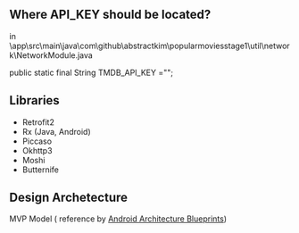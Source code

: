 ## Where API_KEY should be located?
in \app\src\main\java\com\github\abstractkim\popularmoviesstage1\util\network\NetworkModule.java

public static final String TMDB_API_KEY ="";
    
## Libraries
 - Retrofit2
 - Rx (Java, Android)
 - Piccaso
 - Okhttp3
 - Moshi
 - Butternife
 
 ## Design Archetecture
 MVP Model ( reference by [Android Architecture Blueprints](https://github.com/AbstractKim/Sandwich_club/edit/master/README.md))

